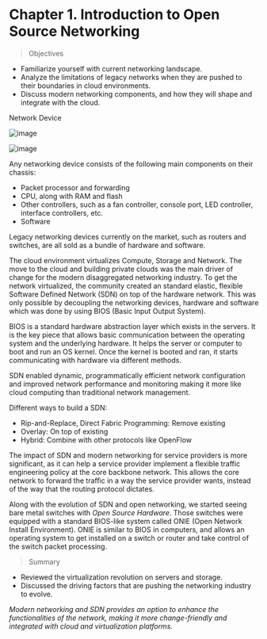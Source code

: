 
# Chapter 1. Introduction to Open Source Networking


> Objectives
- Familiarize yourself with current networking landscape.
- Analyze the limitations of legacy networks when they are pushed to their boundaries in cloud environments.
- Discuss modern networking components, and how they will shape and integrate with the cloud.


Network Device

![image](https://user-images.githubusercontent.com/414141/81547979-4f218700-939c-11ea-9a98-11b6d4c93fb8.png)

![image](https://user-images.githubusercontent.com/414141/81547860-27caba00-939c-11ea-953c-9e964ddcfbba.png)

Any networking device consists of the following main components on their chassis:
- Packet processor and forwarding
- CPU, along with RAM and flash
- Other controllers, such as a fan controller, console port, LED controller, interface controllers, etc.
- Software

Legacy networking devices currently on the market, such as routers and switches, are all sold as a bundle of hardware and software.

The cloud environment virtualizes Compute, Storage and Network. The move to the cloud and building private clouds was the main driver of change for the modern disaggregated networking industry. To get the network virtualized, the community created an standard elastic, flexible Software Defined Network (SDN) on top of the hardware network. This was only possible by decoupling the networking devices, hardware and software which was done by using BIOS (Basic Input Output System).

BIOS is a standard hardware abstraction layer which exists in the servers. It is the key piece that allows basic communication between the operating system and the underlying hardware. It helps the server or computer to boot and run an OS kernel. Once the kernel is booted and ran, it starts communicating with hardware via different methods.

SDN enabled dynamic, programmatically efficient network configuration and improved network performance and monitoring making it more like cloud computing than traditional network management.

Different ways to build a SDN:
- Rip-and-Replace, Direct Fabric Programming: Remove existing
- Overlay: On top of existing
- Hybrid: Combine with other protocols like OpenFlow

The impact of SDN and modern networking for service providers is more significant, as it can help a service provider implement a flexible traffic engineering policy at the core backbone network. This allows the core network to forward the traffic in a way the service provider wants, instead of the way that the routing protocol dictates.

Along with the evolution of SDN and open networking, we started seeing bare metal switches with *Open Source Hardware*. Those switches were equipped with a standard BIOS-like system called ONIE (Open Network Install Environment). ONIE is similar to BIOS in computers, and allows an operating system to get installed on a switch or router and take control of the switch packet processing.


> Summary
- Reviewed the virtualization revolution on servers and storage. 
- Discussed the driving factors that are pushing the networking industry to evolve. 


*Modern networking and SDN provides an option to enhance the functionalities of the network, making it more change-friendly and integrated with cloud and virtualization platforms.*
